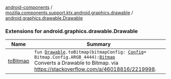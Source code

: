 [android-components](../../index.md) / [mozilla.components.support.ktx.android.graphics.drawable](../index.md) / [android.graphics.drawable.Drawable](./index.md)

### Extensions for android.graphics.drawable.Drawable

| Name | Summary |
|---|---|
| [toBitmap](to-bitmap.md) | `fun `[`Drawable`](https://developer.android.com/reference/android/graphics/drawable/Drawable.html)`.toBitmap(bitmapConfig: `[`Config`](https://developer.android.com/reference/android/graphics/Bitmap/Config.html)` = Bitmap.Config.ARGB_4444): `[`Bitmap`](https://developer.android.com/reference/android/graphics/Bitmap.html)<br>Converts a Drawable to Bitmap. via https://stackoverflow.com/a/46018816/2219998. |
